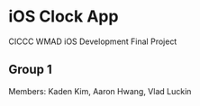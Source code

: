 # iOS Clock App
CICCC WMAD iOS Development Final Project
## Group 1
Members: Kaden Kim, Aaron Hwang, Vlad Luckin
